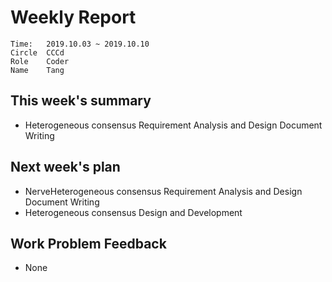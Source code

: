 # Weekly Report 
```
Time: 	2019.10.03 ~ 2019.10.10
Circle	CCCd
Role	Coder
Name	Tang
```
## This week's summary
- Heterogeneous consensus Requirement Analysis and Design Document Writing

## Next week's plan

- NerveHeterogeneous consensus Requirement Analysis and Design Document Writing
- Heterogeneous consensus Design and Development

## Work Problem Feedback
- None

